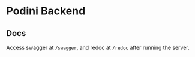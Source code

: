 # Podini Backend

## Docs

Access swagger at `/swagger`, and redoc at `/redoc` after running the server.
